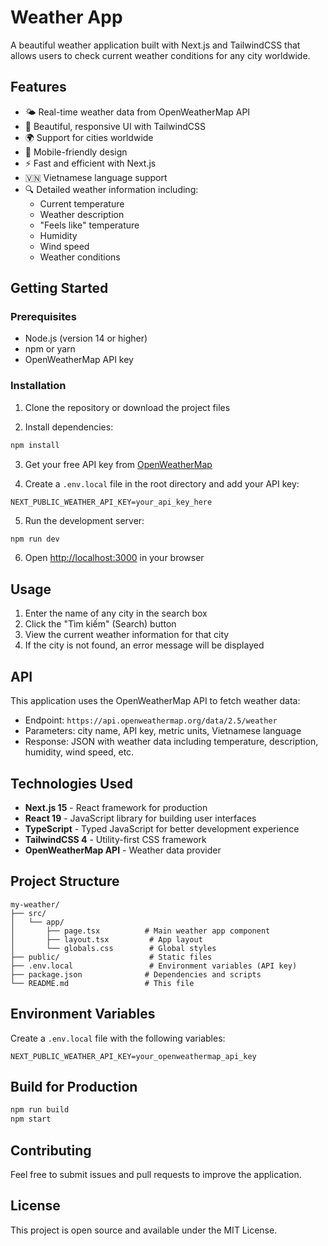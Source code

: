 # Weather App

A beautiful weather application built with Next.js and TailwindCSS that allows users to check current weather conditions for any city worldwide.

## Features

- 🌤️ Real-time weather data from OpenWeatherMap API
- 🎨 Beautiful, responsive UI with TailwindCSS
- 🌍 Support for cities worldwide
- 📱 Mobile-friendly design
- ⚡ Fast and efficient with Next.js
- 🇻🇳 Vietnamese language support
- 🔍 Detailed weather information including:
  - Current temperature
  - Weather description
  - "Feels like" temperature
  - Humidity
  - Wind speed
  - Weather conditions

## Getting Started

### Prerequisites

- Node.js (version 14 or higher)
- npm or yarn
- OpenWeatherMap API key

### Installation

1. Clone the repository or download the project files

2. Install dependencies:

```bash
npm install
```

3. Get your free API key from [OpenWeatherMap](https://openweathermap.org/api)

4. Create a `.env.local` file in the root directory and add your API key:

```
NEXT_PUBLIC_WEATHER_API_KEY=your_api_key_here
```

5. Run the development server:

```bash
npm run dev
```

6. Open [http://localhost:3000](http://localhost:3000) in your browser

## Usage

1. Enter the name of any city in the search box
2. Click the "Tìm kiếm" (Search) button
3. View the current weather information for that city
4. If the city is not found, an error message will be displayed

## API

This application uses the OpenWeatherMap API to fetch weather data:

- Endpoint: `https://api.openweathermap.org/data/2.5/weather`
- Parameters: city name, API key, metric units, Vietnamese language
- Response: JSON with weather data including temperature, description, humidity, wind speed, etc.

## Technologies Used

- **Next.js 15** - React framework for production
- **React 19** - JavaScript library for building user interfaces
- **TypeScript** - Typed JavaScript for better development experience
- **TailwindCSS 4** - Utility-first CSS framework
- **OpenWeatherMap API** - Weather data provider

## Project Structure

```
my-weather/
├── src/
│   └── app/
│       ├── page.tsx          # Main weather app component
│       ├── layout.tsx         # App layout
│       └── globals.css        # Global styles
├── public/                    # Static files
├── .env.local                 # Environment variables (API key)
├── package.json              # Dependencies and scripts
└── README.md                 # This file
```

## Environment Variables

Create a `.env.local` file with the following variables:

```
NEXT_PUBLIC_WEATHER_API_KEY=your_openweathermap_api_key
```

## Build for Production

```bash
npm run build
npm start
```

## Contributing

Feel free to submit issues and pull requests to improve the application.

## License

This project is open source and available under the MIT License.
